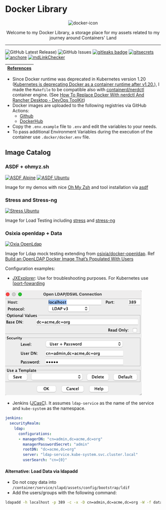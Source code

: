 # Docker Library

<p align="center">
  <img alt="docker-icon" src="https://visualpharm.com/assets/917/Docker-595b40b65ba036ed117d3f62.svg" height="160" />
  <p align="center">Welcome to my Docker Library, a storage place for my assets related to my journey around Containers' Land</p>
</p>

---

![GitHub Latest Release)](https://img.shields.io/github/v/release/carlosrodlop/terraform-lib?logo=github) ![GitHub Issues](https://img.shields.io/github/issues/carlosrodlop/docker-lib?logo=github) [![gitleaks badge](https://img.shields.io/badge/protected%20by-gitleaks-blue)](https://github.com/zricethezav/gitleaks#pre-commit) [![gitsecrets](https://img.shields.io/badge/protected%20by-gitsecrets-blue)](https://github.com/awslabs/git-secrets) [![anchore](https://img.shields.io/badge/scan%20by-anchore-blue)](https://github.com/anchore/scan-action) [![mdLinkChecker](https://github.com/carlosrodlop/docker-lib/actions/workflows/mdLinkChecker.yml/badge.svg)](https://github.com/carlosrodlop/docker-lib/actions/workflows/mdLinkChecker.yml)

| [References](https://github.com/carlosrodlop/carlosrodlop-docs#docker) |
| ------------- |

- Since Docker runtime was deprecated in Kubernetes version 1.20 ([Kubernetes is deprecating Docker as a container runtime after v1.20.](https://kubernetes.io/blog/2020/12/02/dont-panic-kubernetes-and-docker/)), I made the `Makefile` to be compatible also with [containerd/nerdctl](https://github.com/containerd/nerdctl) container engine. (See [How To Replace Docker With nerdctl And Rancher Desktop - DevOps ToolKit](https://www.youtube.com/watch?v=evWPib0iNgY))
- Docker images are uploaded to the following registries via GitHub Actions:
  - [Github](https://github.com/carlosrodlop?tab=packages&repo_name=docker-labs)
  - [DockerHub](https://hub.docker.com/u/carlosrodlop)
- Copy the `.env.example` file to `.env` and edit the variables to your needs.
- To pass additional Environment Variables during the execution of the container use `.docker/docker.env` file.



## Image Catalog

### ASDF + ohmyz.sh

[![ASDF Alpine](https://github.com/carlosrodlop/docker-labs/actions/workflows/ci_asdf.alpine.ub.yaml/badge.svg)](https://github.com/carlosrodlop/docker-labsactions/workflows/ci_asdf.alpine.ub.yaml) [![ASDF Ubuntu](https://github.com/carlosrodlop/docker-labs/actions/workflows/ci_asdf.ubuntu.ub.yaml/badge.svg)](https://github.com/carlosrodlop/docker-labs/actions/workflows/ci_asdf.ubuntu.ub.yaml)

Image for my demos with nice [Oh My Zsh](https://ohmyz.sh/) and tool installation via [asdf](https://asdf-vm.com/)

### Stress and Stress-ng

[![Stress Ubuntu](https://github.com/carlosrodlop/docker-labs/actions/workflows/ci_stress.ubuntu.ub.yaml/badge.svg)](https://github.com/carlosrodlop/docker-labs/actions/workflows/ci_stress.ubuntu.ub.yaml)

Image for Load Testing including [stress](https://linux.die.net/man/1/stress) and [stress-ng](https://manpages.ubuntu.com/manpages/bionic/man1/stress-ng.1.html)

### Osixia openldap + Data

[![Oxia OpenLdap](https://github.com/carlosrodlop/docker-labs/actions/workflows/ci_ooldap.debian.ub.yaml/badge.svg)](https://github.com/carlosrodlop/docker-labs/actions/workflows/ci_ooldap.debian.ub.yaml)

Image for Ldap mock testing extending from [osixia/docker-openldap](https://github.com/osixia/docker-openldap). Ref [Build an OpenLDAP Docker Image That’s Populated With Users](https://betterprogramming.pub/ldap-docker-image-with-populated-users-3a5b4d090aa4)

Configuration examples:

* [JXExplorer](http://jxplorer.org/): Use for troubleshooting purposes. For Kubernetes use [[port-fowarding](https://www.weave.works/blog/kubectl-port-forward)

![openldap-config](img/openldap-config.png)

* Jenkins ([JCasC](https://www.jenkins.io/projects/jcasc/)). It assumes `ldap-service` as the name of the service and `kube-system` as the namespace.

```yaml
jenkins:
  securityRealm:
    ldap:
      configurations:
      - managerDN: "cn=admin,dc=acme,dc=org"
        managerPasswordSecret: "admin"
        rootDN: "dc=acme,dc=org"
        server: "ldap-service.kube-system.svc.cluster.local"
        userSearch: "cn={0}"
```

#### Alternative: Load Data via ldapadd

* Do not copy data into `/container/service/slapd/assets/config/bootstrap/ldif`
* Add the users/groups with the following command:

```sh
ldapadd -h localhost -p 389 -c -x -D cn=admin,dc=acme,dc=org -W -f data.v3.ldif
```